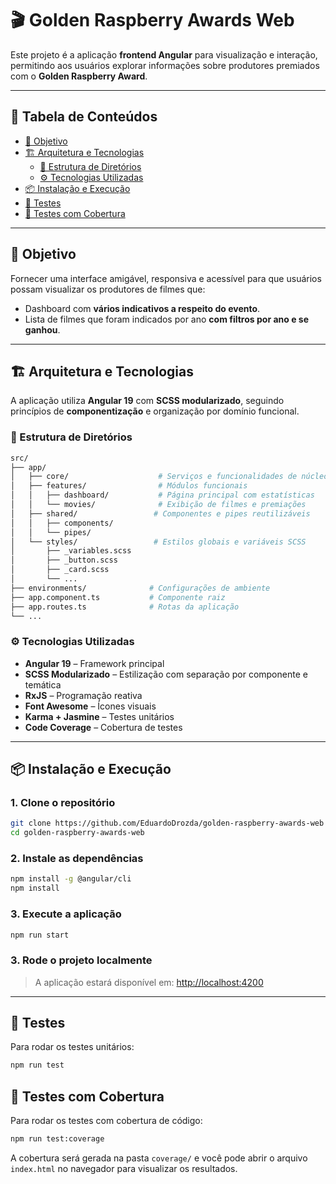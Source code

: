 # 🎬 Golden Raspberry Awards Web

Este projeto é a aplicação **frontend Angular** para visualização e interação, permitindo aos usuários explorar informações sobre produtores premiados com o **Golden Raspberry Award**.

---

## 📑 Tabela de Conteúdos

- [🚀 Objetivo](#-objetivo)
- [🏗️ Arquitetura e Tecnologias](#-arquitetura-e-tecnologias)
  - [📁 Estrutura de Diretórios](#-estrutura-de-diretórios)
  - [⚙️ Tecnologias Utilizadas](#-tecnologias-utilizadas)
- [📦 Instalação e Execução](#-instalação-e-execução)
- [🧪 Testes](#-testes)
- [🧪 Testes com Cobertura](#-testes-com-cobertura)

---

## 🚀 Objetivo

Fornecer uma interface amigável, responsiva e acessível para que usuários possam visualizar os produtores de filmes que:

- Dashboard com **vários indicativos a respeito do evento**.
- Lista de filmes que foram indicados por ano **com filtros por ano e se ganhou**.

---

## 🏗️ Arquitetura e Tecnologias

A aplicação utiliza **Angular 19** com **SCSS modularizado**, seguindo princípios de **componentização** e organização por domínio funcional.

### 📁 Estrutura de Diretórios

```bash
src/
├── app/
│   ├── core/                    # Serviços e funcionalidades de núcleo da aplicação
│   ├── features/                # Módulos funcionais
│   │   ├── dashboard/           # Página principal com estatísticas
│   │   └── movies/              # Exibição de filmes e premiações
│   ├── shared/                 # Componentes e pipes reutilizáveis
│   │   ├── components/
│   │   └── pipes/
│   └── styles/                 # Estilos globais e variáveis SCSS
│       ├── _variables.scss
│       ├── _button.scss
│       ├── _card.scss
│       └── ...
├── environments/              # Configurações de ambiente
├── app.component.ts           # Componente raiz
├── app.routes.ts              # Rotas da aplicação
└── ...
```

### ⚙️ Tecnologias Utilizadas

- **Angular 19** – Framework principal
- **SCSS Modularizado** – Estilização com separação por componente e temática
- **RxJS** – Programação reativa
- **Font Awesome** – Ícones visuais
- **Karma + Jasmine** – Testes unitários
- **Code Coverage** – Cobertura de testes

---

## 📦 Instalação e Execução

### 1. Clone o repositório

```bash
git clone https://github.com/EduardoDrozda/golden-raspberry-awards-web
cd golden-raspberry-awards-web
```
### 2. Instale as dependências

```bash
npm install -g @angular/cli
npm install
```
### 3. Execute a aplicação

```bash
npm run start
```

### 3. Rode o projeto localmente

> A aplicação estará disponível em: [http://localhost:4200](http://localhost:4200)

---

## 🧪 Testes

Para rodar os testes unitários:

```bash
npm run test
```

## 🧪 Testes com Cobertura
Para rodar os testes com cobertura de código:

```bash
npm run test:coverage
```

A cobertura será gerada na pasta `coverage/` e você pode abrir o arquivo `index.html` no navegador para visualizar os resultados.
